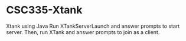 # CSC335-Xtank
Xtank using Java
Run XTankServerLaunch and answer prompts to start server.
Then, run XTank and answer prompts to join as a client.
